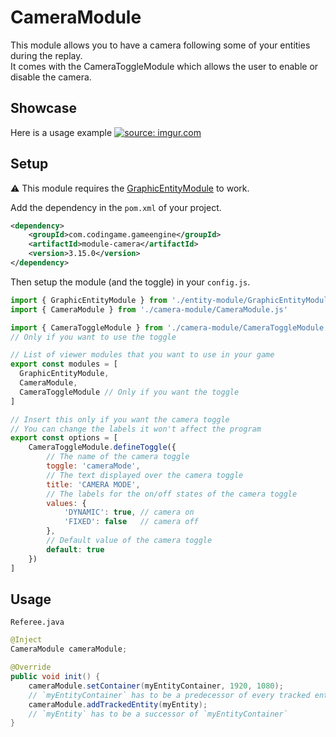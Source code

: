 # CameraModule

This module allows you to have a camera following some of your entities during the replay.
<br> It comes with the CameraToggleModule which allows the user to enable or disable the camera.

## Showcase
Here is a usage example
<a href="https://imgur.com/BAe8M9d"><img src="https://i.imgur.com/BAe8M9d.gif" title="source: imgur.com" /></a>
## Setup
⚠ This module requires the [GraphicEntityModule](https://github.com/CodinGame/codingame-game-engine/tree/master/engine/modules/entities) to work.

Add the dependency in the `pom.xml` of your project.
```xml
<dependency>
    <groupId>com.codingame.gameengine</groupId>
    <artifactId>module-camera</artifactId>
    <version>3.15.0</version>
</dependency>
```

Then setup the module (and the toggle) in your `config.js`.

```javascript
import { GraphicEntityModule } from './entity-module/GraphicEntityModule.js'
import { CameraModule } from './camera-module/CameraModule.js'

import { CameraToggleModule } from './camera-module/CameraToggleModule.js' 
// Only if you want to use the toggle

// List of viewer modules that you want to use in your game
export const modules = [
  GraphicEntityModule,
  CameraModule, 
  CameraToggleModule // Only if you want the toggle
]

// Insert this only if you want the camera toggle
// You can change the labels it won't affect the program 
export const options = [
    CameraToggleModule.defineToggle({
        // The name of the camera toggle
        toggle: 'cameraMode',
        // The text displayed over the camera toggle
        title: 'CAMERA MODE',
        // The labels for the on/off states of the camera toggle
        values: {
            'DYNAMIC': true, // camera on
            'FIXED': false   // camera off
        },
        // Default value of the camera toggle
        default: true
    })
]

```

## Usage

`Referee.java`
```java
@Inject
CameraModule cameraModule;

@Override
public void init() {
    cameraModule.setContainer(myEntityContainer, 1920, 1080);
    // `myEntityContainer` has to be a predecessor of every tracked entities
    cameraModule.addTrackedEntity(myEntity);
    // `myEntity` has to be a successor of `myEntityContainer` 
}
```
